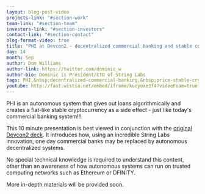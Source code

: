 ```yaml
---
layout: blog-post-video
projects-link: "#section-work"
team-link: "#section-team"
investors-link: "#section-investors"
contact-link: "#section-contact"
blog-format-video: true
title: "PHI at Devcon2 - decentralized commercial banking and stable currency"
day: 14
month: Sep
author: Dom Williams
author-link: https://twitter.com/dominic_w
author-bio: Dominic is President/CTO of String Labs
tags: PHI,&nbsp;decentralized-commercial-banking,&nbsp;price-stable-cryptocurrency,&nbsp;crypto-fiat
youtube: http://fast.wistia.net/embed/iframe/kucyoxe3f4?videoFoam=true
---
```


PHI is an autonomous system that gives out loans algorithmically and creates a fiat-like stable cryptocurrency as a side effect - just like today's commercial banking system!!!

This 10 minute presentation is best viewed in conjunction with the <a href="https://t.co/g3Tsiz6zOX">original Devcon2 deck</a>. It introduces how, using an incredible String Labs innovation, one
day commercial banks may be replaced by autonomous decentralized systems.

No special technical knowledge is required to understand this content, other than an awareness of how autonomous systems can run on trusted computing networks such as Ethereum or DFINITY.

More in-depth materials will be provided soon. 
